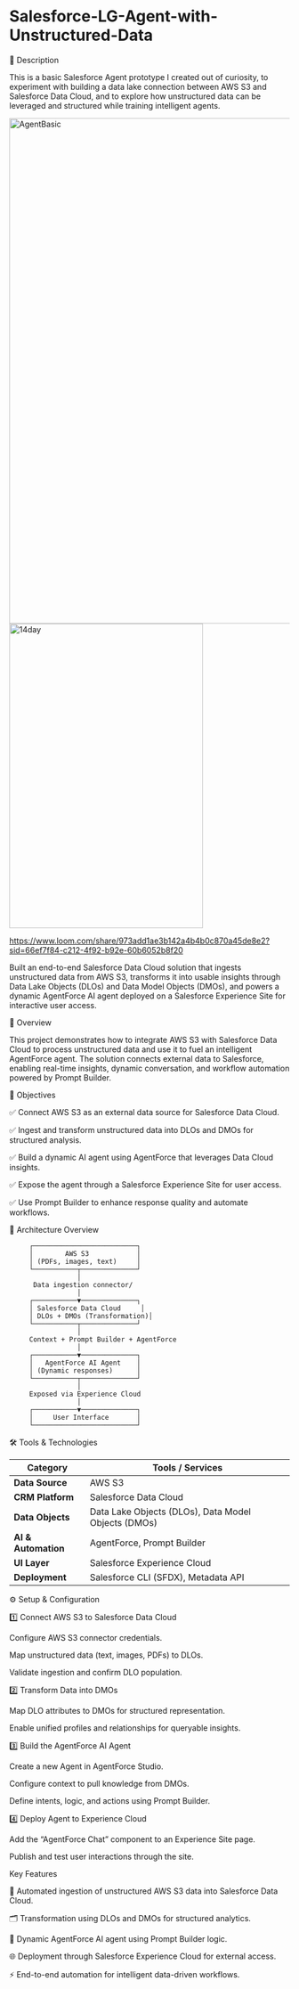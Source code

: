# Salesforce-LG-Agent-with-Unstructured-Data

📝 Description

This is a basic Salesforce Agent prototype I created out of curiosity, to experiment with building a data lake connection between AWS S3 and Salesforce Data Cloud, and to explore how unstructured data can be leveraged and structured while training intelligent agents.


<img width="1908" height="908" alt="AgentBasic" src="https://github.com/user-attachments/assets/7a0a5329-ae73-4ca3-8c14-93fdad6b3ccf" />

<img width="348" height="547" alt="14day" src="https://github.com/user-attachments/assets/77288589-03ae-4854-afbe-6913016f228d" />


https://www.loom.com/share/973add1ae3b142a4b4b0c870a45de8e2?sid=66ef7f84-c212-4f92-b92e-60b6052b8f20

Built an end-to-end Salesforce Data Cloud solution that ingests unstructured data from AWS S3, transforms it into usable insights through Data Lake Objects (DLOs) and Data Model Objects (DMOs), and powers a dynamic AgentForce AI agent deployed on a Salesforce Experience Site for interactive user access.





🚀 Overview

This project demonstrates how to integrate AWS S3 with Salesforce Data Cloud to process unstructured data and use it to fuel an intelligent AgentForce agent.
The solution connects external data to Salesforce, enabling real-time insights, dynamic conversation, and workflow automation powered by Prompt Builder.

🎯 Objectives

✅ Connect AWS S3 as an external data source for Salesforce Data Cloud.

✅ Ingest and transform unstructured data into DLOs and DMOs for structured analysis.

✅ Build a dynamic AI agent using AgentForce that leverages Data Cloud insights.

✅ Expose the agent through a Salesforce Experience Site for user access.

✅ Use Prompt Builder to enhance response quality and automate workflows.


🧩 Architecture Overview


         ┌──────────────────────────┐
         │        AWS S3            │
         │ (PDFs, images, text)     │
         └───────────┬──────────────┘
                     │
          Data ingestion connector/
                     │
         ┌───────────▼──────────────┐
         │ Salesforce Data Cloud     │
         │ DLOs + DMOs (Transformation)│
         └───────────┬──────────────┘
                     │
         Context + Prompt Builder + AgentForce
                     │
         ┌───────────▼──────────────┐
         │   AgentForce AI Agent    │
         │ (Dynamic responses)      │
         └───────────┬──────────────┘
                     │
         Exposed via Experience Cloud
                     │
         ┌───────────▼──────────────┐
         │     User Interface       │
         └──────────────────────────┘


 🛠️ Tools & Technologies
 
 
| Category            | Tools / Services                                    |
| ------------------- | --------------------------------------------------- |
| **Data Source**     | AWS S3                                              |
| **CRM Platform**    | Salesforce Data Cloud                               |
| **Data Objects**    | Data Lake Objects (DLOs), Data Model Objects (DMOs) |
| **AI & Automation** | AgentForce, Prompt Builder                          |
| **UI Layer**        | Salesforce Experience Cloud                         |
| **Deployment**      | Salesforce CLI (SFDX), Metadata API                 |


⚙️ Setup & Configuration

1️⃣ Connect AWS S3 to Salesforce Data Cloud

Configure AWS S3 connector credentials.

Map unstructured data (text, images, PDFs) to DLOs.

Validate ingestion and confirm DLO population.

2️⃣ Transform Data into DMOs

Map DLO attributes to DMOs for structured representation.

Enable unified profiles and relationships for queryable insights.

3️⃣ Build the AgentForce AI Agent

Create a new Agent in AgentForce Studio.

Configure context to pull knowledge from DMOs.

Define intents, logic, and actions using Prompt Builder.

4️⃣ Deploy Agent to Experience Cloud

Add the “AgentForce Chat” component to an Experience Site page.

Publish and test user interactions through the site.



Key Features

🔄 Automated ingestion of unstructured AWS S3 data into Salesforce Data Cloud.

🗂 Transformation using DLOs and DMOs for structured analytics.

🤖 Dynamic AgentForce AI agent using Prompt Builder logic.

🌐 Deployment through Salesforce Experience Cloud for external access.

⚡ End-to-end automation for intelligent data-driven workflows.





